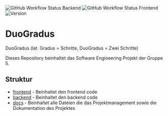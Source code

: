 ![GitHub Workflow Status Backend](https://img.shields.io/github/actions/workflow/status/SE-TINF22B2/DuoGradus/backend.yml?style=flat-square&label=Backend)
![GitHub Workflow Status Frontend](https://img.shields.io/github/actions/workflow/status/SE-TINF22B2/DuoGradus/frontend.yml?style=flat-square&label=Frontend)
![Version](https://img.shields.io/badge/version-v0.0.1-blue?style=flat-square)

# DuoGradus

DuoGradus (lat. Gradus = Schritte, DuoGradus = Zwei Schritte)

Dieses Repository beinhaltet das Software Engineering Projekt der Gruppe 5.

## Struktur

- [frontend](./frontend/) - Beinhaltet den frontend code
- [backend](./backend/) -  Beinhaltet den backend code
- [docs](./docs/) - Beinhaltet alle Dateien die das Projektmanagement sowie die Dokumentation des Projektes
